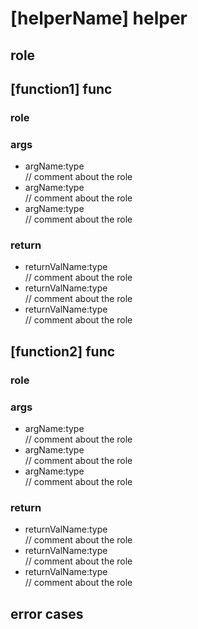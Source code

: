 # [helperName] helper
## role 
 

## [function1] func
### role

### args
- argName:type  
 // comment about the role
- argName:type  
 // comment about the role
- argName:type  
 // comment about the role


### return 
- returnValName:type  
 // comment about the role
- returnValName:type  
 // comment about the role
- returnValName:type  
 // comment about the role

## [function2] func
### role

### args
- argName:type  
 // comment about the role
- argName:type  
 // comment about the role
- argName:type  
 // comment about the role


### return 
- returnValName:type  
 // comment about the role
- returnValName:type  
 // comment about the role
- returnValName:type  
 // comment about the role




## error cases


